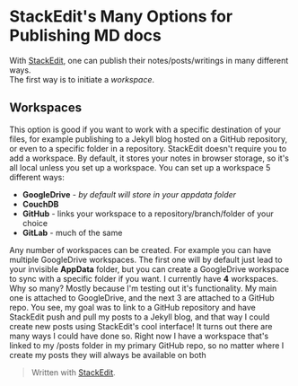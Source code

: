 # StackEdit's Many Options for Publishing MD docs

With [StackEdit](https://stackedit.io), one can publish their notes/posts/writings in many different ways.  
The first way is to initiate a *workspace*.  

## Workspaces
This option is good if you want to work with a specific destination of your files, for example publishing to a Jekyll blog hosted on a GitHub repository, or even to a specific folder in a repository.
StackEdit doesn't require you to add a workspace.  By default, it stores your notes in browser storage, so it's all local unless you set up a workspace.
You can set up a workspace 5 different ways:
* **GoogleDrive** - *by default will store in your appdata folder*
* **CouchDB**
* **GitHub** - links your workspace to a repository/branch/folder of your choice
* **GitLab** - much of the same

Any number of workspaces can be created.  For example you can have multiple GoogleDrive workspaces.  The first one will by default just lead to your invisible **AppData** folder, but you can create a GoogleDrive workspace to sync with a specific folder if you want.
I currently have **4** workspaces.  Why so many?  Mostly because I'm testing out it's functionality.  My main one is attached to GoogleDrive, and the next 3 are attached to a GitHub repo.
You see, my goal was to link to a GitHub repository and have StackEdit push and pull my posts to a Jekyll blog, and that way I could create new posts using StackEdit's cool interface!
It turns out there are many ways I could have done so.
Right now I have a workspace that's linked to my /posts folder in my primary GitHub repo, so no matter where I create my posts they will always be available on both




> Written with [StackEdit](https://stackedit.io/).
<!--stackedit_data:
eyJoaXN0b3J5IjpbMjEyOTA2NTYyN119
-->